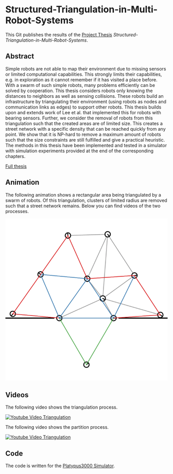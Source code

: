 # Structured-Triangulation-in-Multi-Robot-Systems

This Git publishes the results of the [Project Thesis](https://www.tu-braunschweig.de/informatik-msc/struktur/wpinf/projekt) _Structured-Triangulation-in-Multi-Robot-Systems_.

## Abstract

Simple robots are not able to map their environment due to missing sensors or limited computational capabilities. This strongly limits their capabilities, e.g. in exploration as it cannot remember if it has visited a place before. With a swarm of such simple robots, many problems efficiently can be solved by cooperation. This thesis considers robots only knowing the distances to neighbors as well as sensing collisions. These robots build an infrastructure by triangulating their environment (using robots as nodes and communication links as edges) to support other robots. This thesis builds upon and extends work of Lee et al. that implemented this for robots with bearing sensors. Further, we consider the removal of robots from this triangulation such that the created areas are of limited size. This creates a street network with a specific density that can be reached quickly from any point. We show that it is NP-hard to remove a maximum amount of robots such that the size constraints are still fulfilled and give a practical heuristic. The methods in this thesis have been implemented and tested in a simulator with simulation experiments provided at the end of the corresponding chapters.

[Full thesis](./Thesis.pdf)

## Animation

The following animation shows a rectangular area being triangulated by a swarm of robots.
Of this triangulation, clusters of limited radius are removed such that a street network remains.
Below you can find videos of the two processes.

![Animation of triangulation with partition process loading... (1.4MB)](./.figures/partition.gif)

## Videos

The following video shows the triangulation process.

[![Youtube Video Triangulation](http://img.youtube.com/vi/64eW_ExBQ2g/0.jpg)](http://www.youtube.com/watch?v=64eW_ExBQ2g)


The following video shows the partition process.

[![Youtube Video Triangulation](http://img.youtube.com/vi/6BDoqgQgLm8/0.jpg)](http://www.youtube.com/watch?v=6BDoqgQgLm8)

## Code

The code is written for the [Platypus3000 Simulator](https://github.com/SwarmRoboticResearch/platypus3000).
